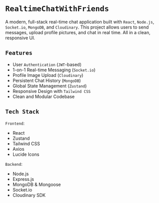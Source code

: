 # `RealtimeChatWithFriends`

A modern, full-stack real-time chat application built with `React`, `Node.js`, `Socket.io`, `MongoDB`, and `Cloudinary`. 
This project allows users to send messages, upload profile pictures, and chat in real time. All in a clean, responsive UI.

## `Features`
- User `Authentication` (`JWT`-based)
- 1-on-1 Real-time Messaging (`Socket.io`)
- Profile Image Upload (`Cloudinary`)
- Persistent Chat History (`MongoDB`)
- Global State Management (`Zustand`)
- Responsive Design with `Tailwind CSS`
- Clean and Modular Codebase

## `Tech Stack`

`Frontend`:
- React
- Zustand
- Tailwind CSS
- Axios
- Lucide Icons

`Backend`:
- Node.js
- Express.js
- MongoDB & Mongoose
- Socket.io
- Cloudinary SDK
